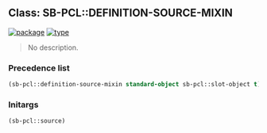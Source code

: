 ## Class: SB-PCL::DEFINITION-SOURCE-MIXIN
[![package](https://img.shields.io/badge/Package-SB--PCL-5f9ea0.svg?style=social&colorA=999999)](../) [![type](https://img.shields.io/badge/Type-Class-5f9ea0.svg?style=social&colorA=999999)](../#class) 

> No description.

### Precedence list
```cl
(sb-pcl::definition-source-mixin standard-object sb-pcl::slot-object t)
```
### Initargs
```cl
(sb-pcl::source)
```
